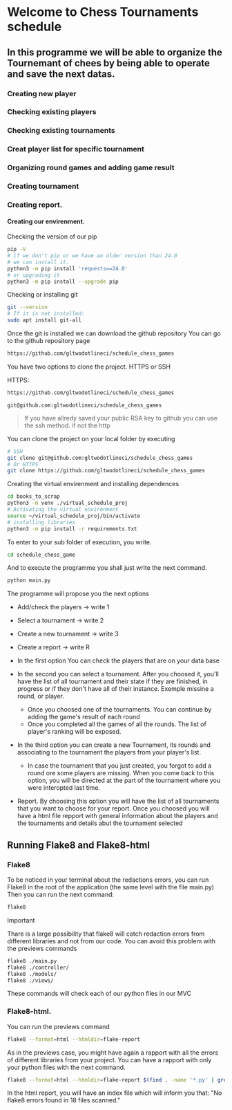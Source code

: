 # Welcome to Chess Tournaments schedule 

## In this programme we will be able to organize the Tournemant of chees by being able to operate and save the next datas.
### Creating new player
### Checking existing players
### Checking existing tournaments
### Creat player list for specific tournament
### Organizing round games and adding game result
### Creating tournament
### Creating report.


#### Creating our envirenment.
Checking the version of our pip
```bash
pip -V
# if we don't pip or we have an older version than 24.0
# we can install it.
python3 -m pip install 'requests==24.0'
# or upgrading it
python3 -m pip install --upgrade pip
```
Checking or installing git
```bash
git --version
# If it is not installed:
sudo apt install git-all
```
Once the git is installed we can download the github repository
You can go to the github repository page
```html
https://github.com/gltwodotlineci/schedule_chess_games
```

You have two options to clone the project. HTTPS or SSH

HTTPS:
```bash
https://github.com/gltwodotlineci/schedule_chess_games
```
```ssh
git@github.com:gltwodotlineci/schedule_chess_games
```
> If you have allredy saved your public RSA key to github you can use the ssh method. if not the http


You can clone the project on your local folder by executing
```bash
# SSH
git clone git@github.com:gltwodotlineci/schedule_chess_games
# Or HTTPS
git clone https://github.com/gltwodotlineci/schedule_chess_games
```

Creating the virtual envirenment and installing dependences
```bash
cd books_to_scrap
python3 -m venv ./virtual_schedule_proj
# Activating the virtual envirenment
source ~/virtual_schedule_proj/bin/activate
# installing libraries
python3 -m pip install -r requirements.txt
```

To enter to your sub folder of execution, you write.
```bash
cd schedule_chess_game
```
And to execute the programme you shall just write the next command.
```bash
python main.py
```

The programme will propose you the next  options

- Add/check the players   ->  write 1
- Select a tournament     ->  write 2
- Create a new tournament ->  write 3
- Create a report         ->  write R

- In the first option You can check the players that are on your data base
- In the second you can select a tournament. After you choosed it, you'll have the list of all tournament and their state if they are finished, in progress or if they don't have all of their instance. Exemple missine a round, or player.
    - Once you choosed one of the tournaments. You can continue by adding the game's result of each round
    - Once you completed all the games of all the rounds. The list of player's ranking will be exposed.
- In the third option you can create a new Tournament, its rounds and associating to the tournament the players from your player's list.
    - In case the tournament that you just created, you forgot to add a round ore some players are missing. When you come back to this option, you will be directed at the part of the tournament where you were interopted last time.
- Report. By choosing this option you will have the list of all tournaments that you want to choose for your report. Once you choosed you will have a html file repport with general information about the players and the tournaments and details abut the tournament selected

## Running Flake8 and Flake8-html

### Flake8
To be noticed in your terminal about the redactions errors, you can run Flake8 in the root of the application (the same level with the file main.py)
Then you can run the next command:
```bash
flake8
```

> [!IMPORTANT]
> Thare is a large possibility that flake8 will catch redaction errors from different libraries and not from our code.
You can avoid this problem with the previews commands
```bash
flake8 ./main.py
flake8 ./controller/
flake8 ./models/
flake8 ./views/
```
These commands will check each of our python files in our MVC

### Flake8-html.
You can run the previews command
```bash
flake8 --format=html --htmldir=flake-report
```
As in the previews case, you might have again a rapport with all the errors of different libraries from your project. You can have a rapport with only your python files with the next command.
```bash
flake8 --format=html --htmldir=flake-report $(find . -name '*.py' | grep -v '/venv/' | grep -v '/site-packages/')
```
In the html report, you will have an index file which will inform you that: "No flake8 errors found in 18 files scanned."
